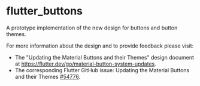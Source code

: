 # flutter_buttons
A prototype implementation of the new design for buttons and button themes.

For more information about the design and to provide feedback please visit:

 - The "Updating the Material Buttons and their Themes" design document at https://flutter.dev/go/material-button-system-updates.
 - The corresponding Flutter GitHub issue: Updating the Material Buttons and their Themes [#54776](https://github.com/flutter/flutter/issues/54776).
